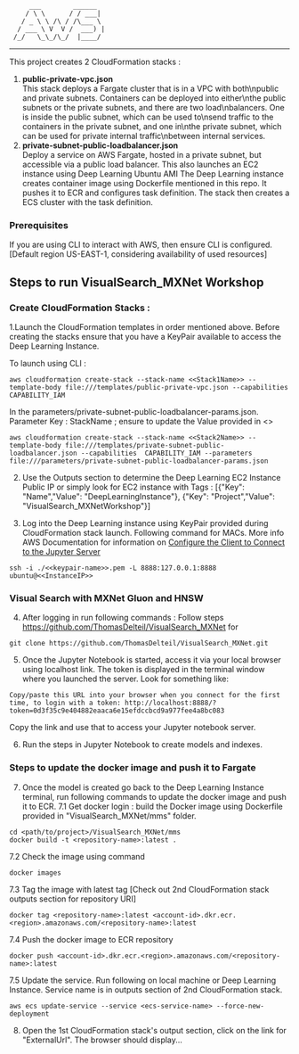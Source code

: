          ___        ______    
        / \ \      / / ___|   
       / _ \ \ /\ / /\___ \  
      / ___ \ V  V /  ___) | 
     /_/   \_\_/\_/  |____/   
 ----------------------------------------------------------------- 

This project creates 2 CloudFormation stacks :
1. **public-private-vpc.json**   
This stack deploys a Fargate cluster that is in a VPC with both\npublic and private subnets. Containers can be deployed into either\nthe public subnets or the private subnets, and there are two load\nbalancers. One is inside the public subnet, which can be used to\nsend traffic to the containers in the private subnet, and one in\nthe private subnet, which can be used for private internal traffic\nbetween internal services.
2. **private-subnet-public-loadbalancer.json**   
Deploy a service on AWS Fargate, hosted in a private subnet, but accessible via a public load balancer. This also launches an EC2 instance using Deep Learning Ubuntu AMI
The Deep Learning instance creates container image using Dockerfile mentioned in this repo. It pushes it to ECR and configures task definition.
The stack then creates a ECS cluster with the task definition.

### Prerequisites

If you are using CLI to interact with AWS, then ensure CLI is configured. [Default region US-EAST-1, considering availability of used resources]

## Steps to run VisualSearch_MXNet Workshop

 
 
### Create CloudFormation Stacks :  
1.Launch the CloudFormation templates in order mentioned above. Before creating the stacks ensure that you have a KeyPair available to access the Deep Learning Instance.
 
To launch using CLI :  
```
aws cloudformation create-stack --stack-name <<Stack1Name>> --template-body file:///templates/public-private-vpc.json --capabilities  CAPABILITY_IAM 
```

In the parameters/private-subnet-public-loadbalancer-params.json. Parameter Key : StackName ; ensure to update the Value provided in <<Stack1Name>>

```
aws cloudformation create-stack --stack-name <<Stack2Name>> --template-body file:///templates/private-subnet-public-loadbalancer.json --capabilities  CAPABILITY_IAM --parameters file:///parameters/private-subnet-public-loadbalancer-params.json 
```

2. Use the Outputs section to determine the Deep Learning EC2 Instance Public IP or simply look for EC2 instance with Tags : 
[{"Key": "Name","Value": "DeepLearningInstance"}, {"Key": "Project","Value": "VisualSearch_MXNetWorkshop"}]


3. Log into the Deep Learning instance using KeyPair provided during CloudFormation stack launch. 
Following command for MACs. 
More info AWS Documentation for information on [Configure the Client to Connect to the Jupyter Server](https://docs.aws.amazon.com/dlami/latest/devguide/setup-jupyter-configure-client.html) 


```
ssh -i ./<<keypair-name>>.pem -L 8888:127.0.0.1:8888 ubuntu@<<InstanceIP>>
```

### Visual Search with MXNet Gluon and HNSW

4.  After logging in run following commands :
Follow steps https://github.com/ThomasDelteil/VisualSearch_MXNet for

```
git clone https://github.com/ThomasDelteil/VisualSearch_MXNet.git
```


5.  Once the Jupyter Notebook is started, access it via your local browser using localhost link. The token is displayed in the terminal window where you launched the server. Look for something like:
```
Copy/paste this URL into your browser when you connect for the first time, to login with a token: http://localhost:8888/?token=0d3f35c9e404882eaaca6e15efdccbcd9a977fee4a8bc083
```

Copy the link and use that to access your Jupyter notebook server.
  

6.  Run the steps in Jupyter Notebook to create models and indexes.
  

### Steps to update the docker image and push it to Fargate

7.  Once the model is created go back to the Deep Learning Instance terminal, run following commands to update the docker image and push it to ECR.
7.1 Get docker login :
build the Docker image using Dockerfile provided in "VisualSearch_MXNet/mms" folder.

```
cd <path/to/project>/VisualSearch_MXNet/mms
docker build -t <repository-name>:latest .
```

7.2 Check the image using command

```
docker images
```

7.3 Tag the image with latest tag [Check out 2nd CloudFormation stack outputs section for repository URI]
```
docker tag <repository-name>:latest <account-id>.dkr.ecr.<region>.amazonaws.com/<repository-name>:latest
```

7.4 Push the docker image to ECR repository

```
docker push <account-id>.dkr.ecr.<region>.amazonaws.com/<repository-name>:latest
```

7.5 Update the service. Run following on local machine or Deep Learning Instance. Service name is in outputs section of 2nd CloudFormation stack.
```
aws ecs update-service --service <ecs-service-name> --force-new-deployment
```

8. Open the 1st CloudFormation stack's output section, click on the link for "ExternalUrl". The browser should display...
